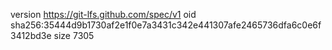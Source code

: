 version https://git-lfs.github.com/spec/v1
oid sha256:35444d9b1730af2e1f0e7a3431c342e441307afe2465736dfa6c0e6f3412bd3e
size 7305
